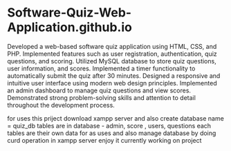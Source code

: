 # Software-Quiz-Web-Application.github.io

Developed a web-based software quiz application using HTML, CSS, and PHP.
Implemented features such as user registration, authentication, quiz questions, and scoring.
Utilized MySQL database to store quiz questions, user information, and scores.
Implemented a timer functionality to automatically submit the quiz after 30 minutes.
Designed a responsive and intuitive user interface using modern web design principles.
Implemented an admin dashboard to manage quiz questions and view scores.
Demonstrated strong problem-solving skills and attention to detail throughout the development process.

for uses this priject download xampp server and also create database name = quiz_db
tables are in database - admin, score , users, questions 
each tables are their own data for as uses and also manage database by doing curd operation in xampp server 
enjoy it
currently working on project
